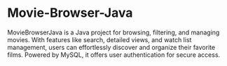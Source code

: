 # Movie-Browser-Java
 MovieBrowserJava is a Java project for browsing, filtering, and managing movies. With features like search, detailed views, and watch list management, users can effortlessly discover and organize their favorite films. Powered by MySQL, it offers user authentication for secure access.

